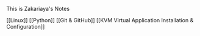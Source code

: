 This is Zakariaya's Notes

[[Linux]]
[[Python]]
[[Git & GitHub]]
[[KVM Virtual Application Installation & Configuration]]
